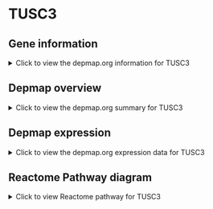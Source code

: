 <h1>TUSC3</h1>

<h2>Gene information</h2>
<details>
  <summary>Click to view the depmap.org information for TUSC3</summary>
  <iframe src="https://depmap.org/portal/gene/TUSC3?tab=about" style="border:none;width:100%;height:800px"></iframe>
</details>

<h2>Depmap overview</h2>
<details>
  <summary>Click to view the depmap.org summary for TUSC3</summary>
  <iframe src="https://depmap.org/portal/gene/TUSC3?tab=overview" style="border:none;width:100%;height:800px"></iframe>
</details>

<h2>Depmap expression</h2>
<details>
  <summary>Click to view the depmap.org expression data for TUSC3</summary>
  <iframe src="https://depmap.org/portal/gene/TUSC3?tab=characterization" style="border:none;width:100%;height:800px"></iframe>
</details>



<h2>Reactome Pathway diagram</h2>
<details>
  <summary>Click to view Reactome pathway for TUSC3</summary>
  <p>Miscellaneous transport and binding events</p>
  <iframe src="https://reactome.org/PathwayBrowser/#/R-HSA-5223345" style="border:none;width:100%;height:800px"></iframe>
</details>



